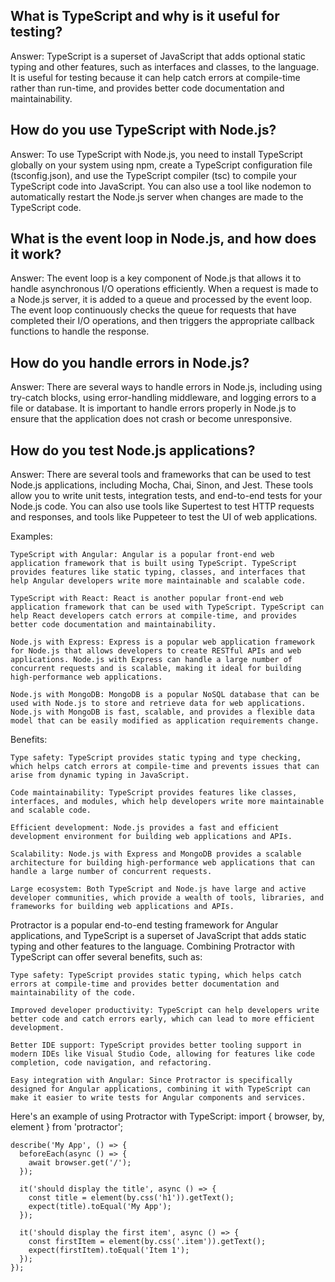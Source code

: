 ## What is TypeScript and why is it useful for testing?

Answer: TypeScript is a superset of JavaScript that adds optional static typing and other features, such as interfaces and classes, to the language. It is useful for testing because it can help catch errors at compile-time rather than run-time, and provides better code documentation and maintainability.

## How do you use TypeScript with Node.js?

Answer: To use TypeScript with Node.js, you need to install TypeScript globally on your system using npm, create a TypeScript configuration file (tsconfig.json), and use the TypeScript compiler (tsc) to compile your TypeScript code into JavaScript. You can also use a tool like nodemon to automatically restart the Node.js server when changes are made to the TypeScript code.

## What is the event loop in Node.js, and how does it work?

Answer: The event loop is a key component of Node.js that allows it to handle asynchronous I/O operations efficiently. When a request is made to a Node.js server, it is added to a queue and processed by the event loop. The event loop continuously checks the queue for requests that have completed their I/O operations, and then triggers the appropriate callback functions to handle the response.

## How do you handle errors in Node.js?

Answer: There are several ways to handle errors in Node.js, including using try-catch blocks, using error-handling middleware, and logging errors to a file or database. It is important to handle errors properly in Node.js to ensure that the application does not crash or become unresponsive.

## How do you test Node.js applications?

Answer: There are several tools and frameworks that can be used to test Node.js applications, including Mocha, Chai, Sinon, and Jest. These tools allow you to write unit tests, integration tests, and end-to-end tests for your Node.js code. You can also use tools like Supertest to test HTTP requests and responses, and tools like Puppeteer to test the UI of web applications.

Examples:

    TypeScript with Angular: Angular is a popular front-end web application framework that is built using TypeScript. TypeScript provides features like static typing, classes, and interfaces that help Angular developers write more maintainable and scalable code.

    TypeScript with React: React is another popular front-end web application framework that can be used with TypeScript. TypeScript can help React developers catch errors at compile-time, and provides better code documentation and maintainability.

    Node.js with Express: Express is a popular web application framework for Node.js that allows developers to create RESTful APIs and web applications. Node.js with Express can handle a large number of concurrent requests and is scalable, making it ideal for building high-performance web applications.

    Node.js with MongoDB: MongoDB is a popular NoSQL database that can be used with Node.js to store and retrieve data for web applications. Node.js with MongoDB is fast, scalable, and provides a flexible data model that can be easily modified as application requirements change.

Benefits:

    Type safety: TypeScript provides static typing and type checking, which helps catch errors at compile-time and prevents issues that can arise from dynamic typing in JavaScript.

    Code maintainability: TypeScript provides features like classes, interfaces, and modules, which help developers write more maintainable and scalable code.

    Efficient development: Node.js provides a fast and efficient development environment for building web applications and APIs.

    Scalability: Node.js with Express and MongoDB provides a scalable architecture for building high-performance web applications that can handle a large number of concurrent requests.

    Large ecosystem: Both TypeScript and Node.js have large and active developer communities, which provide a wealth of tools, libraries, and frameworks for building web applications and APIs.
    

Protractor is a popular end-to-end testing framework for Angular applications, and TypeScript is a superset of JavaScript that adds static typing and other features to the language. Combining Protractor with TypeScript can offer several benefits, such as:

    Type safety: TypeScript provides static typing, which helps catch errors at compile-time and provides better documentation and maintainability of the code.

    Improved developer productivity: TypeScript can help developers write better code and catch errors early, which can lead to more efficient development.

    Better IDE support: TypeScript provides better tooling support in modern IDEs like Visual Studio Code, allowing for features like code completion, code navigation, and refactoring.

    Easy integration with Angular: Since Protractor is specifically designed for Angular applications, combining it with TypeScript can make it easier to write tests for Angular components and services.

Here's an example of using Protractor with TypeScript:
    import { browser, by, element } from 'protractor';

    describe('My App', () => {
      beforeEach(async () => {
        await browser.get('/');
      });

      it('should display the title', async () => {
        const title = element(by.css('h1')).getText();
        expect(title).toEqual('My App');
      });

      it('should display the first item', async () => {
        const firstItem = element(by.css('.item')).getText();
        expect(firstItem).toEqual('Item 1');
      });
    });
